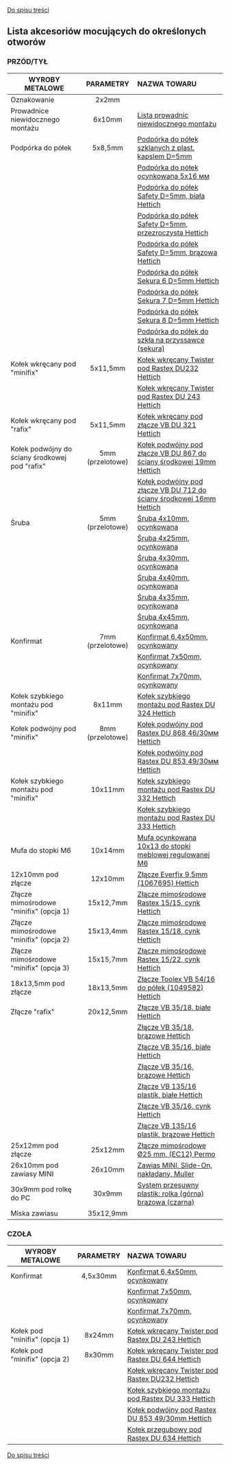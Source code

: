 [Do spisu treści](/service/doc/?cid=dsp)
## Lista akcesoriów mocujących do określonych otworów

### PRZÓD/TYŁ
WYROBY METALOWE                                     | PARAMETRY        | NAZWA TOWARU
----------------------------------------------------|:----------------:|:-------------------------------------------------------------------------------------------------------------------------------------------------------------------
Oznakowanie                                         |   2х2mm          |  &nbsp;
Prowadnice niewidocznego montażu                                           |   6х10mm        | <a href="https://viyar.ua/catalog/napravlyayushchie/?arrFilter_200_2511077484=Y&set_filter=%D0%9F%D0%BE%D0%BA%D0%B0%D0%B7%D0%B0%D1%82%D1%8C" target="_blank">Lista prowadnic niewidocznego montażu</a>
Podpórka do półek                                   |   5х8,5mm        |  <a href="https://viyar.ua/search/?q=83245" target="_blank">Podpórka do półek szklanych z plast. kapslem D=5mm</a> 
                    &nbsp;                          |      &nbsp;      |  <a href="https://viyar.ua/search/?q=52636" target="_blank">Podpórka do półek ocynkowana 5x16 мм</a>
                    &nbsp;                          |      &nbsp;      |  <a href="https://viyar.ua/search/?q=85354" target="_blank">Podpórka do półek Safety D=5mm, biała Hettich</a>
                    &nbsp;                          |      &nbsp;      |  <a href="https://viyar.ua/search/?q=85357" target="_blank">Podpórka do półek Safety D=5mm, przezroczysta Hettich</a>
                    &nbsp;                          |      &nbsp;      |  <a href="https://viyar.ua/search/?q=85355" target="_blank">Podpórka do półek Safety D=5mm, brązowa Hettich</a>
                    &nbsp;                          |      &nbsp;      |  <a href="https://viyar.ua/search/?q=85359" target="_blank">Podpórka do półek Sekura 6 D=5mm Hettich</a>
                    &nbsp;                          |      &nbsp;      |  <a href="https://viyar.ua/search/?q=85358" target="_blank">Podpórka do półek Sekura 7 D=5mm Hettich</a>
                    &nbsp;                          |      &nbsp;      |  <a href="https://viyar.ua/search/?q=83221" target="_blank">Podpórka do półek Sekura 8 D=5mm Hettich</a>
                    &nbsp;                          |      &nbsp;      |  <a href="https://viyar.ua/search/?q=52637" target="_blank">Podpórka do półek do szkła na przyssawce (sekura)</a>
Kołek wkręcany pod "minifix"                        |   5х11,5mm       |  <a href="https://viyar.ua/search/?q=57722" target="_blank">Kołek wkręcany Twister pod Rastex DU232 Hettich</a>
                    &nbsp;                          |      &nbsp;      |  <a href="https://viyar.ua/search/?q=83203" target="_blank">Kołek wkręcany Twister pod Rastex DU 243 Hettich</a>
Kołek wkręcany pod "rafix"                          |   5х11,5mm       |  <a href="https://viyar.ua/search/?q=61136" target="_blank">Kołek wkręcany pod złącze VB DU 321 Hettich</a>
Kołek podwójny do ściany środkowej pod "rafix"      | 5mm (przelotowe) |  <a href="https://viyar.ua/search/?q=83257" target="_blank">Kołek podwójny pod złącze VB DU 867 do ściany środkowej 19mm Hettich</a>
                    &nbsp;                          |     &nbsp;       |  <a href="https://viyar.ua/search/?q=83989" target="_blank">Kołek podwójny pod złącze VB DU 712 do ściany środkowej 16mm Hettich</a>
Śruba                                               | 5mm (przelotowe) |  <a href="https://viyar.ua/search/?q=88492" target="_blank">Śruba 4х10mm, ocynkowana</a>
                    &nbsp;                          |     &nbsp;       |  <a href="https://viyar.ua/search/?q=80432" target="_blank">Śruba 4х25mm, ocynkowana</a>
                    &nbsp;                          |     &nbsp;       |  <a href="https://viyar.ua/search/?q=52598" target="_blank">Śruba 4х30mm, ocynkowana</a>
                    &nbsp;                          |     &nbsp;       |  <a href="https://viyar.ua/search/?q=52600" target="_blank">Śruba 4х40mm, ocynkowana</a>
                    &nbsp;                          |     &nbsp;       |  <a href="https://viyar.ua/search/?q=52599" target="_blank">Śruba 4х35mm, ocynkowana</a>
                    &nbsp;                          |     &nbsp;       |  <a href="https://viyar.ua/search/?q=52601" target="_blank">Śruba 4х45mm, ocynkowana</a>
Konfirmat                                           | 7mm (przelotowe) |  <a href="https://viyar.ua/search/?q=60837" target="_blank">Konfirmat 6,4х50mm, ocynkowany</a>
                    &nbsp;                          |     &nbsp;       |  <a href="https://viyar.ua/search/?q=52559" target="_blank">Konfirmat 7х50mm, ocynkowany</a>
                    &nbsp;                          |     &nbsp;       |  <a href="https://viyar.ua/search/?q=52560" target="_blank">Konfirmat 7х70mm, ocynkowany</a>             
Kołek szybkiego montażu pod "minifix"               | 8х11mm           |  <a href="https://viyar.ua/search/?q=83200" target="_blank">Kołek szybkiego montażu pod Rastex DU 324 Hettich</a>
Kołek podwójny pod "minifix"                        | 8mm (przelotowe) |  <a href="https://viyar.ua/search/?q=83205" target="_blank">Kołek podwójny pod Rastex DU 868 46/30мм Hettich</a>
                    &nbsp;                          |     &nbsp;       |  <a href="https://viyar.ua/search/?q=83984" target="_blank">Kołek podwójny pod Rastex DU 853 49/30мм Hettich</a>
Kołek szybkiego montażu pod "minifix"               | 	10х11mm        |  <a href="https://viyar.ua/search/?q=83201" target="_blank">Kołek szybkiego montażu pod Rastex DU 332 Hettich</a>
                    &nbsp;                          |     &nbsp;       |  <a href="https://viyar.ua/search/?q=83202" target="_blank">Kołek szybkiego montażu pod Rastex DU 333 Hettich</a>
Mufa do stopki М6                                   |   10х14mm        |  <a href="https://viyar.ua/search/?q=11353" target="_blank">Mufa ocynkowana 10х13 do stopki meblowej regulowanej М6</a>
12х10mm pod złącze                                       |   12х10mm      |  <a href="https://viyar.ua/catalog/styazhka_everfix_1067695_hettich/" target="_blank">Złącze Everfix 9,5mm (1067695) Hettich</a>
Złącze mimośrodowe "minifix" (opcja 1)              |  15х12,7mm       |  <a href="https://viyar.ua/search/?q=59042" target="_blank">Złącze mimośrodowe Rastex 15/15, cynk Hettich</a>
Złącze mimośrodowe "minifix" (opcja 2)              |  15х13,4mm       |  <a href="https://viyar.ua/search/?q=61281" target="_blank">Złącze mimośrodowe Rastex 15/18, cynk Hettich</a>
Złącze mimośrodowe "minifix" (opcja 3)              |  15х15,7mm       |  <a href="https://viyar.ua/search/?q=83199" target="_blank">Złącze mimośrodowe Rastex 15/22, cynk Hettich</a>
18x13,5mm pod złącze                                   |   18х13,5mm        |  <a href="https://viyar.ua/catalog/styazhka_toolex_vb_54_16_dlya_polok_1049582_hettich/" target="_blank">Złącze Toolex VB 54/16 do półek (1049582) Hettich</a>
Złącze "rafix"                                      |  20х12,5mm       |  <a href="https://viyar.ua/search/?q=84628" target="_blank">Złącze VB 35/18, białe Hettich</a>
                   &nbsp;                           |     &nbsp;       |  <a href="https://viyar.ua/search/?q=82759" target="_blank">Złącze VB 35/18, brązowe Hettich</a>
                   &nbsp;                           |     &nbsp;       |  <a href="https://viyar.ua/search/?q=57576" target="_blank">Złącze VB 35/16, białe Hettich</a>
                   &nbsp;                           |     &nbsp;       |  <a href="https://viyar.ua/search/?q=57575" target="_blank">Złącze VB 35/16, brązowe Hettich</a>
                   &nbsp;                           |     &nbsp;       |  <a href="https://viyar.ua/search/?q=82373" target="_blank">Złącze VB 135/16 plastik, białe Hettich</a>
                   &nbsp;                           |     &nbsp;       |  <a href="https://viyar.ua/search/?q=81618" target="_blank">Złącze VB 35/16, cynk Hettich</a>
                   &nbsp;                           |    &nbsp;        |  <a href="https://viyar.ua/search/?q=83207" target="_blank">Złącze VB 135/16 plastik, brązowe Hettich</a>
25x12mm pod złącze                                      |   25х12mm        |  <a href="https://viyar.ua/catalog/ekstsentrikovaya_styazhka_25_mm_ec12_permo/" target="_blank">Złącze mimośrodowe Ø25 mm, (EC12) Permo</a>
26x10mm pod zawiasy MINI                                    |   26х10mm        |  <a href="https://viyar.ua/catalog/petlya_mini_slide_on_nakladnaya_muller/" target="_blank">Zawias MINI, Slide-On, nakładany, Muller</a>
30x9mm pod rolkę do РС                                       |   30х9mm        |  <a href="https://viyar.ua/catalog/razdvizhnaya_sistema_plastik_rolik_verkhniy_korichnevyy_chernyy/" target="_blank">System przesuwny plastik: rolka (górna) brązowa (czarna)</a>
Miska zawiasu                                       | 35х12,9mm        |  &nbsp;

### CZOŁA<a href="" target="_blank"></a>
WYROBY METALOWE                                     | PARAMETRY        | NAZWA TOWARU
----------------------------------------------------|:----------------:|:-------------------------------------------------------------------------------------------------------------------------------------------------------------------
Konfirmat                                           |   4,5х30mm       | <a href="https://viyar.ua/search/?q=60837" target="_blank">Konfirmat 6,4х50mm, ocynkowany</a>
                 &nbsp;                             |   &nbsp;         | <a href="https://viyar.ua/search/?q=52559" target="_blank">Konfirmat 7х50mm, ocynkowany</a>
                 &nbsp;                             |   &nbsp;         | <a href="https://viyar.ua/search/?q=52560" target="_blank">Konfirmat 7х70mm, ocynkowany</a>             
Kołek pod "minifix" (opcja 1)                       |   8х24mm         | <a href="https://viyar.ua/search/?q=83203" target="_blank">Kołek wkręcany Twister pod Rastex DU 243 Hettich</a>
Kołek pod "minifix" (opcja 2)                       |   8х30mm         | <a href="https://viyar.ua/search/?q=83204" target="_blank">Kołek wkręcany Twister pod Rastex DU 644 Hettich</a>
                 &nbsp;                             |   &nbsp;         | <a href="https://viyar.ua/search/?q=57722" target="_blank">Kołek wkręcany Twister pod Rastex DU232 Hettich</a>
                 &nbsp;                             |   &nbsp;         | <a href="https://viyar.ua/search/?q=83202" target="_blank">Kołek szybkiego montażu pod Rastex DU 333 Hettich</a>
                 &nbsp;                             |   &nbsp;         | <a href="https://viyar.ua/search/?q=83984" target="_blank">Kołek podwójny pod Rastex DU 853 49/30mm Hettich</a>
                 &nbsp;                             |   &nbsp;         | <a href="https://viyar.ua/search/?q=85286" target="_blank">Kołek przegubowy pod Rastex DU 634 Hettich</a>

[Do spisu treści](/service/doc/?cid=dsp)
